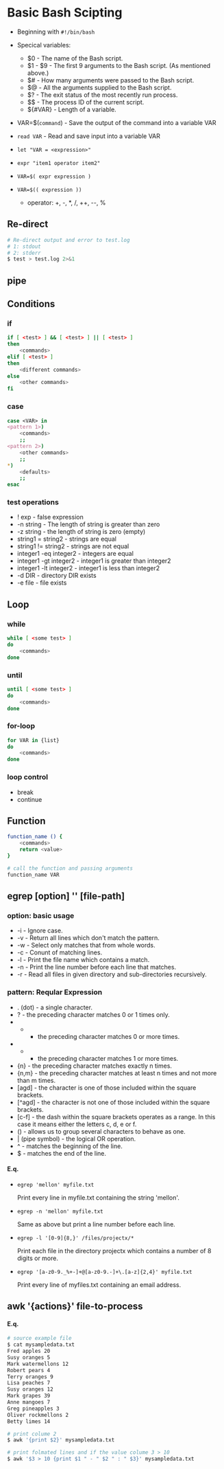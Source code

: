 # Basic Bash Scipting 

- Beginning with ```#!/bin/bash```
- Specical variables:
  - $0 - The name of the Bash script.
  - $1 - $9 - The first 9 arguments to the Bash script. (As mentioned above.)
  - $# - How many arguments were passed to the Bash script.
  - $@ - All the arguments supplied to the Bash script.
  - $? - The exit status of the most recently run process.
  - $$ - The process ID of the current script.
  - ${#VAR} - Length of a variable.
  
- VAR=$(`command`) - Save the output of the command into a variable VAR
- ```read VAR``` - Read and save input into a variable VAR
- ```let "VAR = <expression>"```
- ```expr "item1 operator item2"```
- ```VAR=$( expr expression )```
- ```VAR=$(( expression ))```
  - operator: +, -, *, /, ++, --, %

## Re-direct
```bash
# Re-direct output and error to test.log
# 1: stdout
# 2: stderr
$ test > test.log 2>&1
```

## pipe

## Conditions
### if
```bash
if [ <test> ] && [ <test> ] || [ <test> ]
then
    <commands>
elif [ <test> ]
then
    <different commands>    
else
    <other commands>    
fi
```

### case
```bash
case <VAR> in
<pattern 1>)
    <commands>
    ;;
<pattern 2>)
    <other commands>
    ;;
*)
    <defaults>
    ;;
esac    
```

### test operations
- ! exp - false expression
- -n string - The length of string is greater than zero
- -z string - the length of string is zero (empty) 
- string1 = string2 - strings are equal
- string1 != string2 - strings are not equal
- integer1 -eq integer2 - integers are equal
- integer1 -gt integer2 - integer1 is greater than integer2
- integer1 -lt integer2 - integer1 is less than integer2
- -d DIR - directory DIR exists
- -e file - file exists


## Loop
### while
```bash
while [ <some test> ]
do
    <commands>
done
```

### until
```bash
until [ <some test> ]
do
    <commands>
done
```

### for-loop
```bash
for VAR in {list}
do
    <commands>
done
```

### loop control
- break
- continue


## Function
```bash
function_name () {
    <commands>
    return <value>
}

# call the function and passing arguments
function_name VAR
```


## egrep [option] '<pattern>' [file-path]

### option: basic usage
- -i - Ignore case.
- -v - Return all lines which don't match the pattern.
- -w - Select only matches that from whole words.
- -c - Conunt of matching lines.
- -l - Print the file name which contains a match.
- -n - Print the line number before each line that matches.
- -r - Read all files in given directory and sub-directories recursively.

### pattern: Reqular Expression
-    . (dot) - a single character.
-    ? - the preceding character matches 0 or 1 times only.
-    * - the preceding character matches 0 or more times.
-    + - the preceding character matches 1 or more times.
-    {n} - the preceding character matches exactly n times.
-    {n,m} - the preceding character matches at least n times and not more than m times.
-    [agd] - the character is one of those included within the square brackets.
-    [^agd] - the character is not one of those included within the square brackets.
-    [c-f] - the dash within the square brackets operates as a range. In this case it means either the letters c, d, e or f.
-    () - allows us to group several characters to behave as one.
-    | (pipe symbol) - the logical OR operation.
-    ^ - matches the beginning of the line.
-    $ - matches the end of the line. 

#### E.q.
- ```egrep 'mellon' myfile.txt```
  
  Print every line in myfile.txt containing the string 'mellon'.

- ```egrep -n 'mellon' myfile.txt```

    Same as above but print a line number before each line.

- ```egrep -l '[0-9]{8,}' /files/projectx/*```
    
    Print each file in the directory projectx which contains a number of 8 digits or more.

- ```egrep '[a-z0-9._%+-]+@[a-z0-9.-]+\.[a-z]{2,4}' myfile.txt```
    
    Print every line of myfiles.txt containing an email address.

## awk '{actions}' file-to-process

#### E.q.
```bash
# source example file
$ cat mysampledata.txt
Fred apples 20
Susy oranges 5
Mark watermellons 12
Robert pears 4
Terry oranges 9
Lisa peaches 7
Susy oranges 12
Mark grapes 39
Anne mangoes 7
Greg pineapples 3
Oliver rockmellons 2
Betty limes 14

# print colume 2
$ awk '{print $2}' mysampledata.txt

# print folmated lines and if the value colume 3 > 10
$ awk '$3 > 10 {print $1 " - " $2 " : " $3}' mysampledata.txt
```
